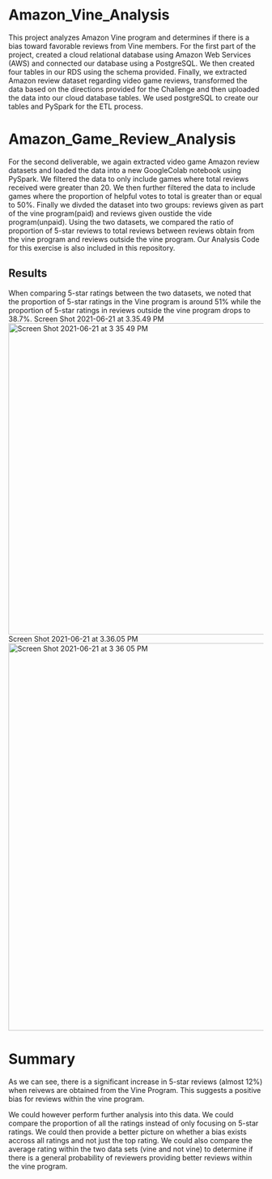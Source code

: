 # Amazon_Vine_Analysis
This project analyzes Amazon Vine program and determines if there is a bias toward favorable reviews from Vine members. For the first part of the project, created a cloud relational database using Amazon Web Services (AWS) and connected our database using a PostgreSQL. We then created four tables in our RDS using the schema provided. Finally, we extracted Amazon review dataset regarding video game reviews, transformed the data based on the directions provided for the Challenge and then uploaded the data into our cloud database tables. We used postgreSQL to create our tables and PySpark for the ETL process.

# Amazon_Game_Review_Analysis
For the second deliverable, we again extracted video game Amazon review datasets and loaded the data into a new GoogleColab notebook using PySpark. We filtered the data to only include games where total reviews received were greater than 20. We then further filtered the data to include games where the proportion of helpful votes to total is greater than or equal to 50%. Finally we divded the dataset into two groups: reviews given as part of the vine program(paid) and reviews given oustide the vide program(unpaid). Using the two datasets, we compared the ratio of proportion of 5-star reviews to total reviews between reviews obtain from the vine program and reviews outside the vine program. Our Analysis Code for this exercise is also included in this repository.

## Results
When comparing 5-star ratings between the two datasets, we noted that the proportion of 5-star ratings in the Vine program is around 51% while the proportion of 5-star ratings in reviews outside the vine program drops to 38.7%. 
Screen Shot 2021-06-21 at 3.35.49 PM<img width="614" alt="Screen Shot 2021-06-21 at 3 35 49 PM" src="https://user-images.githubusercontent.com/79813670/122817942-9029e180-d2a6-11eb-9029-8bef6d7d6c43.png">
Screen Shot 2021-06-21 at 3.36.05 PM<img width="764" alt="Screen Shot 2021-06-21 at 3 36 05 PM" src="https://user-images.githubusercontent.com/79813670/122817982-9ddf6700-d2a6-11eb-8dd8-3d9212bee75f.png">
# Summary
As we can see, there is a significant increase in 5-star reviews (almost 12%) when reivews are obtained from the Vine Program. This suggests a positive bias for reviews within the vine program.

We could however perform further analysis into this data. We could compare the proportion of all the ratings instead of only focusing on 5-star ratings. We could then provide a better picture on whether a bias exists accross all ratings and not just the top rating. We could also compare the average rating within the two data sets (vine and not vine) to determine if there is a general probability of reviewers providing better reviews within the vine program.
